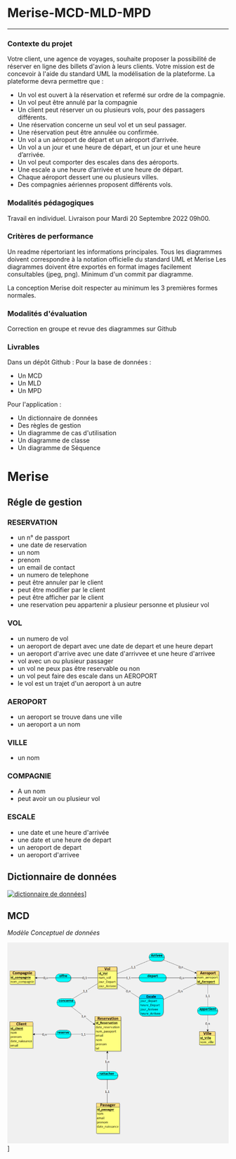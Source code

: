 <h1>Merise-MCD-MLD-MPD</h1>

----

<h3>Contexte du projet</h3>

Votre client, une agence de voyages, souhaite proposer la possibilité de réserver en ligne des billets d'avion à leurs clients.
Votre mission est de concevoir à l'aide du standard UML la modélisation de la plateforme.
La plateforme devra permettre que :

* Un vol est ouvert à la réservation et refermé sur ordre de la compagnie.
* Un vol peut être annulé par la compagnie
* Un client peut réserver un ou plusieurs vols, pour des passagers différents.
* Une réservation concerne un seul vol et un seul passager.
* Une réservation peut être annulée ou confirmée.
* Un vol a un aéroport de départ et un aéroport d’arrivée.
* Un vol a un jour et une heure de départ, et un jour et une heure d’arrivée.
* Un vol peut comporter des escales dans des aéroports.
* Une escale a une heure d’arrivée et une heure de départ.
* Chaque aéroport dessert une ou plusieurs villes.
* Des compagnies aériennes proposent différents vols.

<h3>Modalités pédagogiques</h3>

Travail en individuel. Livraison pour Mardi 20 Septembre 2022 09h00.

<h3>Critères de performance</h3>
Un readme répertoriant les informations principales.
Tous les diagrammes doivent correspondre à la notation officielle du standard UML et Merise
Les diagrammes doivent être exportés en format images facilement consultables (jpeg, png).
Minimum d'un commit par diagramme.

La conception Merise doit respecter au minimum les 3 premières formes normales.

<h3>Modalités d'évaluation</h3>
Correction en groupe et revue des diagrammes sur Github

<h3>Livrables</h3>
Dans un dépôt Github : 
Pour la base de données :

* Un MCD
* Un MLD
* Un MPD

Pour l'application :
* Un dictionnaire de données
* Des règles de gestion
* Un diagramme de cas d'utilisation
* Un diagramme de classe
* Un diagramme de Séquence

<h1>Merise</h1>

<h2>Régle de gestion</h2>

<h3>RESERVATION </h3>

* un n° de passport
* une date de reservation
* un nom
* prenom
* un email de contact
* un numero de telephone
* peut être annuler par le client 
* peut être modifier par le client
* peut être afficher par le client
* une reservation peu appartenir a plusieur personne  et plusieur vol

<h3>VOL </h3>

* un numero de vol  
* un aeroport de depart avec une date de depart et une heure depart 
* un aeroport d'arrive avec une date d'arrivvee et une heure d'arrivee  
* vol avec un ou plusieur passager  
* un vol ne peux pas être reservable ou non  
* un vol peut faire des escale dans un AEROPORT  
* le vol est un trajet d'un aeroport à un autre  

<h3>AEROPORT</h3>

* un aeroport se trouve dans une ville  
* un aeroport a un nom

<h3>VILLE</h3>

* un nom

<h3>COMPAGNIE</h3>

* A un nom
* peut avoir un ou plusieur vol

<h3>ESCALE</h3>

* une date et une heure d'arrivée
* une date et une heure de depart
* un aeroport de depart
* un aeroport d'arrivee

<h2>Dictionnaire de données</h2>


[![dictionnaire de données](Dictionnaire_donn%C3%A9es.png)](https://github.com/Habaya76/keke_voyage/blob/main/MCD.png)]

<h2>MCD</h2>

*Modèle Conceptuel de données*

[![dictionnaire de données](MCD.png)](https://github.com/Habaya76/keke_voyage/blob/main/MCD.png)]